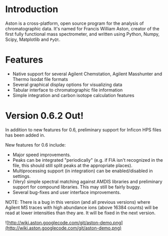 # Introduction #

Aston is a cross-platform, open source program for the analysis of chromatographic data. It's named for Francis William Aston, creator of the first fully functional mass spectrometer, and written using Python, Numpy, Scipy, Matplotlib and `PyQt`.

# Features #

  * Native support for several Agilent Chemstation, Agilent Masshunter and Thermo Isodat file formats
  * Several graphical display options for visualizing data
  * Tabular interface to chromatographic file information
  * Simple integration and carbon isotope calculation features

# Version 0.6.2 Out! #

In addition to new features for 0.6, preliminary support for Inficon HPS files has been added in.

New features for 0.6 include:

  * Major speed improvements.
  * Peaks can be integrated "periodically" (e.g. if FIA isn't recognized in the file, this should still split peaks at the appropriate places).
  * Multiprocessing support (in integration) can be enabled/disabled in settings.
  * (Very) simple spectral matching against AMDIS libraries and preliminary support for compound libraries. This may still be fairly buggy.
  * Several bug-fixes and user interface improvements.

NOTE: There is a bug in this version (and all previous versions) where Agilent MS traces with high abundance ions (above 16384 counts) will be read at lower intensities than they are. It will be fixed in the next version.

![http://wiki.aston.googlecode.com/git/aston-demo.png](http://wiki.aston.googlecode.com/git/aston-demo.png)
